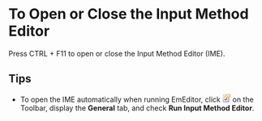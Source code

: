 # To Open or Close the Input Method Editor

Press CTRL + F11 to open or close the Input Method Editor (IME).

## Tips

- To open the IME automatically when running EmEditor, click
![Properties for Current Configuration](../../images/properties.gif) on the
Toolbar, display the **General** tab, and check **Run Input Method Editor**.
